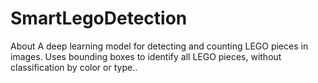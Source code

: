 # SmartLegoDetection
About A deep learning model for detecting and counting LEGO pieces in images. Uses bounding boxes to identify all LEGO pieces, without classification by color or type..
